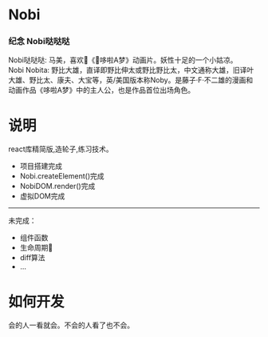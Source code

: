 # Nobi
### 纪念 Nobi哒哒哒
Nobi哒哒哒: 马美，喜欢《哆啦A梦》动画片。妖性十足的一个小姑凉。        
Nobi Nobita: 野比大雄，直译即野比伸太或野比野比太，中文通称大雄，旧译叶大雄、野比太、康夫、大宝等，英/美国版本称Noby。是藤子·F·不二雄的漫画和动画作品《哆啦A梦》中的主人公，也是作品首位出场角色。
# 说明
react库精简版,造轮子,练习技术。
* 项目搭建完成
* Nobi.createElement()完成
* NobiDOM.render()完成
* 虚拟DOM完成
***
未完成：
* 组件函数
* 生命周期 
* diff算法
* ...
# 如何开发
会的人一看就会。不会的人看了也不会。